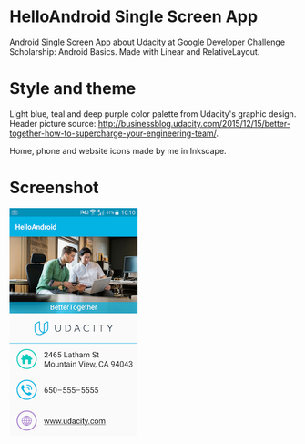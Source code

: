 # HelloAndroid Single Screen App

Android Single Screen App about Udacity at Google Developer Challenge Scholarship: Android Basics. Made with Linear and RelativeLayout.

# Style and theme

Light blue, teal and deep purple color palette from Udacity's graphic design. Header picture source: http://businessblog.udacity.com/2015/12/15/better-together-how-to-supercharge-your-engineering-team/. 

Home, phone and website icons made by me in Inkscape.

# Screenshot

![App](https://github.com/natasak/HelloAndroid/blob/master/screenshot_helloandroid.png)


